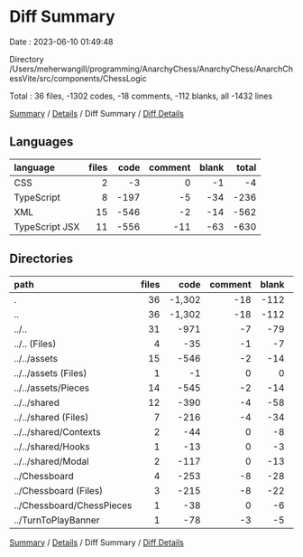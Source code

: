 # Diff Summary

Date : 2023-06-10 01:49:48

Directory /Users/meherwangill/programming/AnarchyChess/AnarchyChess/AnarchChessVite/src/components/ChessLogic

Total : 36 files,  -1302 codes, -18 comments, -112 blanks, all -1432 lines

[Summary](results.md) / [Details](details.md) / Diff Summary / [Diff Details](diff-details.md)

## Languages
| language | files | code | comment | blank | total |
| :--- | ---: | ---: | ---: | ---: | ---: |
| CSS | 2 | -3 | 0 | -1 | -4 |
| TypeScript | 8 | -197 | -5 | -34 | -236 |
| XML | 15 | -546 | -2 | -14 | -562 |
| TypeScript JSX | 11 | -556 | -11 | -63 | -630 |

## Directories
| path | files | code | comment | blank | total |
| :--- | ---: | ---: | ---: | ---: | ---: |
| . | 36 | -1,302 | -18 | -112 | -1,432 |
| .. | 36 | -1,302 | -18 | -112 | -1,432 |
| ../.. | 31 | -971 | -7 | -79 | -1,057 |
| ../.. (Files) | 4 | -35 | -1 | -7 | -43 |
| ../../assets | 15 | -546 | -2 | -14 | -562 |
| ../../assets (Files) | 1 | -1 | 0 | 0 | -1 |
| ../../assets/Pieces | 14 | -545 | -2 | -14 | -561 |
| ../../shared | 12 | -390 | -4 | -58 | -452 |
| ../../shared (Files) | 7 | -216 | -4 | -34 | -254 |
| ../../shared/Contexts | 2 | -44 | 0 | -8 | -52 |
| ../../shared/Hooks | 1 | -13 | 0 | -3 | -16 |
| ../../shared/Modal | 2 | -117 | 0 | -13 | -130 |
| ../Chessboard | 4 | -253 | -8 | -28 | -289 |
| ../Chessboard (Files) | 3 | -215 | -8 | -22 | -245 |
| ../Chessboard/ChessPieces | 1 | -38 | 0 | -6 | -44 |
| ../TurnToPlayBanner | 1 | -78 | -3 | -5 | -86 |

[Summary](results.md) / [Details](details.md) / Diff Summary / [Diff Details](diff-details.md)